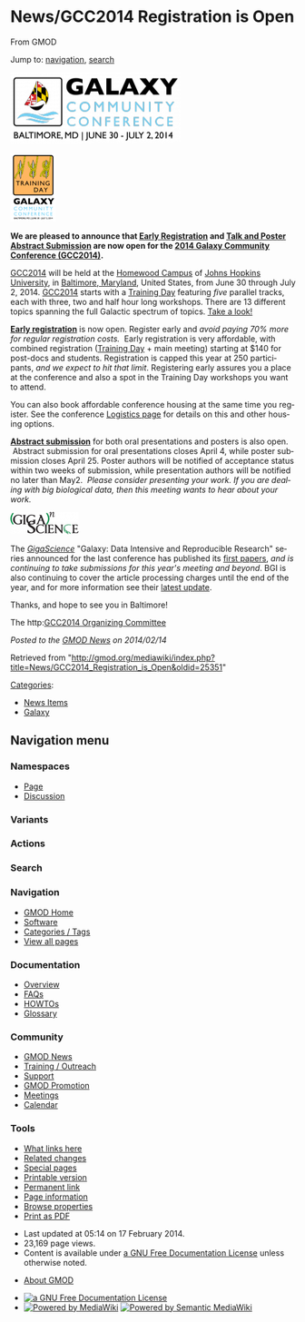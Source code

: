 <div id="mw-page-base" class="noprint">

</div>

<div id="mw-head-base" class="noprint">

</div>

<div id="content" class="mw-body" role="main">

<span id="top"></span>

<div id="mw-js-message" style="display:none;">

</div>



# <span dir="auto">News/GCC2014 Registration is Open</span>

<div id="bodyContent">

<div id="siteSub">

From GMOD

</div>

<div id="contentSub">

</div>

<div id="jump-to-nav" class="mw-jump">

Jump to: [navigation](#mw-navigation), [search](#p-search)

</div>

<div id="mw-content-text" class="mw-content-ltr" lang="en" dir="ltr">

<div class="floatleft">

<a href="http://wiki.galaxyproject.org/Events/GCC2014" rel="nofollow"
title="2014  Galaxy Community Conference (GCC2014)"><img
src="../../mediawiki/images/thumb/a/a4/GCC2014Logo.png/300px-GCC2014Logo.png"
srcset="../../mediawiki/images/thumb/a/a4/GCC2014Logo.png/450px-GCC2014Logo.png 1.5x, ../../mediawiki/images/thumb/a/a4/GCC2014Logo.png/600px-GCC2014Logo.png 2x"
width="300" height="126"
alt="2014 Galaxy Community Conference (GCC2014)" /></a>

</div>

<div class="floatright">

<a href="http://wiki.galaxyproject.org/Events/GCC2014/TrainingDay"
rel="nofollow" title="GCC2014 Training Day"><img
src="../../mediawiki/images/thumb/4/43/GCC2014TDLogo.png/80px-GCC2014TDLogo.png"
srcset="../../mediawiki/images/thumb/4/43/GCC2014TDLogo.png/120px-GCC2014TDLogo.png 1.5x, ../../mediawiki/images/thumb/4/43/GCC2014TDLogo.png/160px-GCC2014TDLogo.png 2x"
width="80" height="120" alt="GCC2014 Training Day" /></a>

</div>

**We are pleased to announce that
<a href="https://wiki.galaxyproject.org/Events/GCC2014/Register"
class="external text" rel="nofollow">Early Registration</a> and
<a href="https://wiki.galaxyproject.org/Events/GCC2014/Abstracts"
class="external text" rel="nofollow">Talk and Poster Abstract
Submission</a> are now open for the
<a href="https://wiki.galaxyproject.org/Events/GCC2014"
class="external text" rel="nofollow">2014 Galaxy Community Conference
(GCC2014)</a>.**

<a href="https://wiki.galaxyproject.org/Events/GCC2014"
class="external text" rel="nofollow">GCC2014</a> will be held at the <a
href="http://webapps.jhu.edu/jhuniverse/information_about_hopkins/campuses/homewood_campus/"
class="external text" rel="nofollow">Homewood Campus</a> of
<a href="http://jhu.edu" class="external text" rel="nofollow">Johns
Hopkins University</a>, in
<a href="http://visitors.baltimorecity.gov/" class="external text"
rel="nofollow">Baltimore, Maryland</a>, United States, from June 30
through July 2, 2014.
<a href="https://wiki.galaxyproject.org/Events/GCC2014"
class="external text" rel="nofollow">GCC2014</a> starts with a
<a href="https://wiki.galaxyproject.org/Events/GCC2014/TrainingDay"
class="external text" rel="nofollow">Training Day</a> featuring *five*
parallel tracks, each with three, two and half hour long workshops.
There are 13 different topics spanning the full Galactic spectrum of
topics.
<a href="https://wiki.galaxyproject.org/Events/GCC2014/TrainingDay"
class="external text" rel="nofollow">Take a look!</a>

**<a href="https://wiki.galaxyproject.org/Events/GCC2014/Register"
class="external text" rel="nofollow">Early registration</a>** is now
open. Register early and *avoid paying 70% more for regular registration
costs.*  Early registration is very affordable, with combined
registration
(<a href="https://wiki.galaxyproject.org/Events/GCC2014/TrainingDay"
class="external text" rel="nofollow">Training Day</a> + main meeting)
starting at \$140 for post-docs and students. Registration is capped
this year at 250 participants, *and we expect to hit that limit*.
Registering early assures you a place at the conference and also a spot
in the Training Day workshops you want to attend.

You can also book affordable conference housing at the same time you
register. See the conference
<a href="https://wiki.galaxyproject.org/Events/GCC2014/Logistics"
class="external text" rel="nofollow">Logistics page</a> for details on
this and other housing options.

**<a href="https://wiki.galaxyproject.org/Events/GCC2014/Abstracts"
class="external text" rel="nofollow">Abstract submission</a>** for both
oral presentations and posters is also open.  Abstract submission for
oral presentations closes April 4, while poster submission closes April
25. Poster authors will be notified of acceptance status within two
weeks of submission, while presentation authors will be notified no
later than May2.  *Please consider presenting your work. If you are
dealing with big biological data, then this meeting wants to hear about
your work.*

<div class="floatright">

<a href="http://www.gigasciencejournal.com/" rel="nofollow"
title="GigaScience Journal"><img
src="../../mediawiki/images/thumb/c/c5/GigaScienceLogo250.png/120px-GigaScienceLogo250.png"
srcset="../../mediawiki/images/thumb/c/c5/GigaScienceLogo250.png/180px-GigaScienceLogo250.png 1.5x, ../../mediawiki/images/thumb/c/c5/GigaScienceLogo250.png/240px-GigaScienceLogo250.png 2x"
width="120" height="39" alt="GigaScience Journal" /></a>

</div>

The *<a href="http://www.gigasciencejournal.com/" class="external text"
rel="nofollow">GigaScience</a>* "Galaxy: Data Intensive and Reproducible
Research" series announced for the last conference has published its
<a href="http://www.gigasciencejournal.com/series/Galaxy"
class="external text" rel="nofollow">first papers</a>, *and is
continuing to take submissions for this year's meeting and beyond*. BGI
is also continuing to cover the article processing charges until the end
of the year, and for more information see their <a
href="http://blogs.biomedcentral.com/gigablog/2014/02/06/rewarding-reproducibility-first-papers-in-our-galaxy-series-utilizing-our-gigagalaxy-platform/"
class="external text" rel="nofollow">latest update</a>.

Thanks, and hope to see you in Baltimore!

The
http:<a href="https://wiki.galaxyproject.org/Events/GCC2014/Organizers"
class="external text" rel="nofollow">GCC2014 Organizing Committee</a>

  

<div class="newsfooter">

*Posted to the [GMOD News](../GMOD_News "GMOD News") on 2014/02/14*

</div>

</div>

<div class="printfooter">

Retrieved from
"<http://gmod.org/mediawiki/index.php?title=News/GCC2014_Registration_is_Open&oldid=25351>"

</div>

<div id="catlinks" class="catlinks">

<div id="mw-normal-catlinks" class="mw-normal-catlinks">

[Categories](../Special:Categories "Special:Categories"):

- [News Items](../Category:News_Items "Category:News Items")
- [Galaxy](../Category:Galaxy "Category:Galaxy")

</div>

</div>

<div class="visualClear">

</div>

</div>

</div>

<div id="mw-navigation">

## Navigation menu

<div id="mw-head">



<div id="left-navigation">

<div id="p-namespaces" class="vectorTabs" role="navigation"
aria-labelledby="p-namespaces-label">

### Namespaces

- <span id="ca-nstab-main"><a href="GCC2014_Registration_is_Open" accesskey="c"
  title="View the content page [c]">Page</a></span>
- <span id="ca-talk"><a
  href="http://gmod.org/mediawiki/index.php?title=Talk:News/GCC2014_Registration_is_Open&amp;action=edit&amp;redlink=1"
  accesskey="t"
  title="Discussion about the content page [t]">Discussion</a></span>

</div>

<div id="p-variants" class="vectorMenu emptyPortlet" role="navigation"
aria-labelledby="p-variants-label">

### 

### Variants[](#)

<div class="menu">

</div>

</div>

</div>

<div id="right-navigation">



<div id="p-cactions" class="vectorMenu emptyPortlet" role="navigation"
aria-labelledby="p-cactions-label">

### Actions[](#)

<div class="menu">

</div>

</div>

<div id="p-search" role="search">

### Search

<div id="simpleSearch">

</div>

</div>

</div>

</div>

<div id="mw-panel">

<div id="p-logo" role="banner">

<a href="../Main_Page"
style="background-image: url(../../images/GMOD-cogs.png);"
title="Visit the main page"></a>

</div>

<div id="p-Navigation" class="portal" role="navigation"
aria-labelledby="p-Navigation-label">

### Navigation

<div class="body">

- <span id="n-GMOD-Home">[GMOD Home](../Main_Page)</span>
- <span id="n-Software">[Software](../GMOD_Components)</span>
- <span id="n-Categories-.2F-Tags">[Categories /
  Tags](../Categories)</span>
- <span id="n-View-all-pages">[View all
  pages](../Special:AllPages)</span>

</div>

</div>

<div id="p-Documentation" class="portal" role="navigation"
aria-labelledby="p-Documentation-label">

### Documentation

<div class="body">

- <span id="n-Overview">[Overview](../Overview)</span>
- <span id="n-FAQs">[FAQs](../Category:FAQ)</span>
- <span id="n-HOWTOs">[HOWTOs](../Category:HOWTO)</span>
- <span id="n-Glossary">[Glossary](../Glossary)</span>

</div>

</div>

<div id="p-Community" class="portal" role="navigation"
aria-labelledby="p-Community-label">

### Community

<div class="body">

- <span id="n-GMOD-News">[GMOD News](../GMOD_News)</span>
- <span id="n-Training-.2F-Outreach">[Training /
  Outreach](../Training_and_Outreach)</span>
- <span id="n-Support">[Support](../Support)</span>
- <span id="n-GMOD-Promotion">[GMOD Promotion](../GMOD_Promotion)</span>
- <span id="n-Meetings">[Meetings](../Meetings)</span>
- <span id="n-Calendar">[Calendar](../Calendar)</span>

</div>

</div>

<div id="p-tb" class="portal" role="navigation"
aria-labelledby="p-tb-label">

### Tools

<div class="body">

- <span id="t-whatlinkshere"><a href="../Special:WhatLinksHere/News/GCC2014_Registration_is_Open"
  accesskey="j" title="A list of all wiki pages that link here [j]">What
  links here</a></span>
- <span id="t-recentchangeslinked"><a
  href="../Special:RecentChangesLinked/News/GCC2014_Registration_is_Open"
  accesskey="k"
  title="Recent changes in pages linked from this page [k]">Related
  changes</a></span>
- <span id="t-specialpages"><a href="../Special:SpecialPages" accesskey="q"
  title="A list of all special pages [q]">Special pages</a></span>
- <span id="t-print"><a
  href="http://gmod.org/mediawiki/index.php?title=News/GCC2014_Registration_is_Open&amp;printable=yes"
  rel="alternate" accesskey="p"
  title="Printable version of this page [p]">Printable version</a></span>
- <span id="t-permalink">[Permanent
  link](http://gmod.org/mediawiki/index.php?title=News/GCC2014_Registration_is_Open&oldid=25351 "Permanent link to this revision of the page")</span>
- <span id="t-info">[Page
  information](http://gmod.org/mediawiki/index.php?title=News/GCC2014_Registration_is_Open&action=info)</span>
- <span id="t-smwbrowselink"><a href="../Special:Browse/News-2FGCC2014_Registration_is_Open"
  rel="smw-browse">Browse properties</a></span>
- <span id="t-pdf">[Print as
  PDF](http://gmod.org/mediawiki/index.php?title=Special:PdfPrint&page=News/GCC2014_Registration_is_Open)</span>

</div>

</div>

</div>

</div>

<div id="footer" role="contentinfo">

- <span id="footer-info-lastmod">Last updated at 05:14 on 17 February
  2014.</span>
- <span id="footer-info-viewcount">23,169 page views.</span>
- <span id="footer-info-copyright">Content is available under
  <a href="http://www.gnu.org/licenses/fdl-1.3.html" class="external"
  rel="nofollow">a GNU Free Documentation License</a> unless otherwise
  noted.</span>

<!-- -->

- <span id="footer-places-about">[About
  GMOD](../GMOD:About "GMOD:About")</span>

<!-- -->

- <span id="footer-copyrightico">[<img src="http://www.gnu.org/graphics/gfdl-logo-small.png" width="88"
  height="31" alt="a GNU Free Documentation License" />](http://www.gnu.org/licenses/fdl-1.3.html)</span>
- <span id="footer-poweredbyico">[<img
  src="../../mediawiki/skins/common/images/poweredby_mediawiki_88x31.png"
  width="88" height="31" alt="Powered by MediaWiki" />](http://www.mediawiki.org/)
  [<img
  src="../../mediawiki/extensions/SemanticMediaWiki/resources/images/smw_button.png"
  width="88" height="31" alt="Powered by Semantic MediaWiki" />](https://www.semantic-mediawiki.org/wiki/Semantic_MediaWiki)</span>

<div style="clear:both">

</div>

</div>
